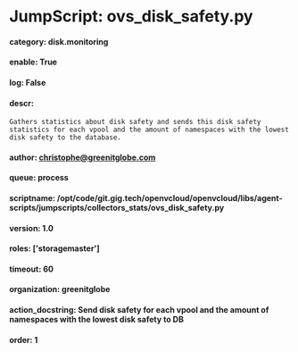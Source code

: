 
# JumpScript: ovs_disk_safety.py
        
#### category: disk.monitoring
#### enable: True
#### log: False
#### descr: 
```
Gathers statistics about disk safety and sends this disk safety statistics for each vpool and the amount of namespaces with the lowest disk safety to the database.

```
#### author: christophe@greenitglobe.com
#### queue: process
#### scriptname: /opt/code/git.gig.tech/openvcloud/openvcloud/libs/agent-scripts/jumpscripts/collectors_stats/ovs_disk_safety.py
#### version: 1.0
#### roles: ['storagemaster']
#### timeout: 60
#### organization: greenitglobe
#### action_docstring: Send disk safety for each vpool and the amount of namespaces with the lowest disk safety to DB
#### order: 1